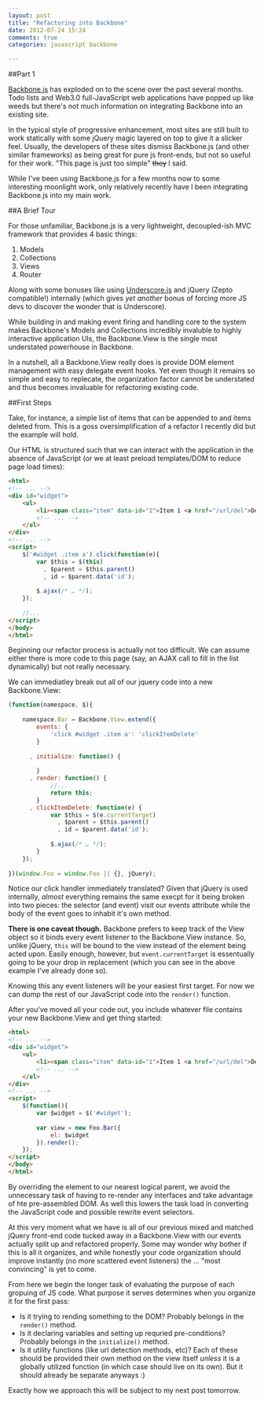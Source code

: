 ```yaml
---
layout: post
title: "Refactoring into Backbone"
date: 2012-07-24 15:24
comments: true
categories: javascript backbone

---
```


##Part 1

[Backbone.js](http://backbonejs.org/) has exploded on to the scene over the past several months. Todo lists and Web3.0 full-JavaScript web applications have popped up like weeds but there's not much information on integrating Backbone into an existing site.

In the typical style of progressive enhancement, most sites are still built to work statically with some jQuery magic layered on top to give it a slicker feel. Usually, the developers of these sites dismiss Backbone.js (and other similar frameworks) as being great for pure js front-ends, but not so useful for their work. "This page is just too simple" ~~they~~ I said.

While I've been using Backbone.js for a few months now to some interesting moonlight work, only relatively recently have I been integrating Backbone.js into my main work.

##A Brief Tour

For those unfamiliar, Backbone.js is a very lightweight, decoupled-ish MVC framework that provides 4 basic things:

1. Models
2. Collections
3. Views
4. Router

Along with some bonuses like using [Underscore.js](http://underscorejs.org/) and jQuery (Zepto compatible!) internally (which gives *yet another* bonus of forcing more JS devs to discover the wonder that is Underscore).

While building in and making event firing and handling core to the system makes Backbone's Models and Collections incredibly invaluble to highly interactive application UIs, the Backbone.View is the single most understated powerhouse in Backbone.

In a nutshell, all a Backbone.View really does is provide DOM element management with easy delegate event hooks. Yet even though it remains so simple and easy to replecate, the organization factor cannot be understated and thus becomes invaluable for refactoring existing code.

##First Steps

Take, for instance, a simple list of items that can be appended to and items deleted from. This is a goss oversimplification of a refactor I recently did but the example will hold.

Our HTML is structured such that we can interact with the application in the absence of JavaScript (or we at least preload templates/DOM to reduce page load times):

``` html
<html>
<!-- ... -->
<div id="widget">
	<ul>
		<li><span class="item" data-id="1">Item 1 <a href="/url/del">Delete</a></span></li>
		<!-- ... -->
	</ul>
</div>
<!-- ... -->
<script>
	$('#widget .item a').click(function(e){
	    var $this = $(this)
	      , $parent = $this.parent()
	      , id = $parent.data('id');
	    
	    $.ajax(/* … */);
	});
	
	//...
</script>
</body>
</html>
```

Beginning our refactor process is actually not too difficult. We can assume either there is more code to this page (say, an AJAX call to fill in the list dynamically) but not really necessary.

We can immediatley break out all of our jquery code into a new Backbone.View:

``` javascript scripts/foo.js
(function(namespace, $){
	
	namespace.Bar = Backbone.View.extend({
		events: {
			'click #widget .item a': 'clickItemDelete'
		}
		
      , initialize: function() {
	        
        }
      , render: function() {
	        //...
	        return this;
        }
      , clickItemDelete: function(e) {
	        var $this = $(e.currentTarget)
	          , $parent = $this.parent()
	          , id = $parent.data('id');
	        
	        $.ajax(/* … */);
        }
	});
	
})(window.Foo = window.Foo || {}, jQuery);
```

Notice our click handler immediately translated? Given that jQuery is used internally, *almost* everything remains the same execpt for it being broken into two pieces: the selector (and event) visit our events attribute while the body of the event goes to inhabit it's own method. 

**There is one caveat though.** Backbone prefers to keep track of the View object so it binds every event listener to the Backbone.View instance. So, unlike jQuery, `this` will be bound to the view instead of the element being acted upon. Easily enough, however, but `event.currentTarget` is essentually going to be your drop in replacement (which you can see in the above example I've already done so).

Knowing this any event listeners will be your easiest first target. For now we can dump the rest of our JavaScript code into the `render()` function.

After you've moved all your code out, you include whatever file contains your new Backbone.View and get thing started:

``` html
<html>
<!-- ... -->
<div id="widget">
	<ul>
		<li><span class="item" data-id="1">Item 1 <a href="/url/del">Delete</a></span></li>
		<!-- ... -->
	</ul>
</div>
<!-- ... -->
<script>
    $(function(){
        var $widget = $('#widget');
        
        var view = new Foo.Bar({
            el: $widget
        }).render();
    });
</script>
</body>
</html>
```

By overriding the element to our nearest logical parent, we avoid the unnecessary task of having to re-render any interfaces and take advantage of hte pre-assembled DOM. As well this lowers the task load in converting the JavaScript code and possible rewrite event selectors.

At this very moment what we have is all of our previous mixed and matched jQuery front-end code tucked away in a Backbone.View with our events actually split up and refactored properly. Some may wonder why bother if this is all it organizes, and while honestly your code organization should improve instantly (no more scattered event listeners) the … "most convincing" is yet to come.

From here we begin the longer task of evaluating the purpose of each gropuing of JS code. What purpose it serves determines when you organize it for the first pass:

* Is it trying to rending something to the DOM? Probably belongs in the `render()` method.
* Is it declaring variables and setting up requried pre-conditions? Probably belongs in the `initialize()` method.
* Is it utility functions (like url detection methods, etc)? Each of these should be provided their own method on the view itself *unless* it is a globally utilized function (in which case should live on its own). But it should already be separate anyways :)

Exactly how we approach this will be subject to my next post tomorrow.